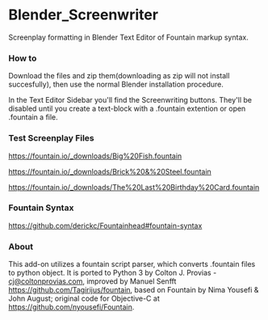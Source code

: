 # Blender_Screenwriter
Screenplay formatting in Blender Text Editor of Fountain markup syntax.  

### How to

Download the files and zip them(downloading as zip will not install succesfully), then use the normal Blender installation procedure.

In the Text Editor Sidebar you'll find the Screenwriting buttons. They'll be disabled until you create a text-block with a .fountain extention or open .fountain a file. 

### Test Screenplay Files
https://fountain.io/_downloads/Big%20Fish.fountain

https://fountain.io/_downloads/Brick%20&%20Steel.fountain

https://fountain.io/_downloads/The%20Last%20Birthday%20Card.fountain

### Fountain Syntax
https://github.com/derickc/Fountainhead#fountain-syntax

### About

This add-on utilizes a fountain script parser, which converts .fountain files to python object. It is ported to Python 3 by Colton J. Provias - cj@coltonprovias.com, improved by Manuel Senfft https://github.com/Tagirijus/fountain, based on Fountain by Nima Yousefi & John August; original code for Objective-C at https://github.com/nyousefi/Fountain.
